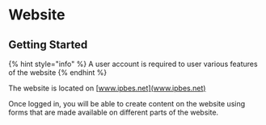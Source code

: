 # Website

## Getting Started

{% hint style="info" %}
 A user account is required to user various features of the website
{% endhint %}

The website is located on [www.ipbes.net](www.ipbes.net)

Once logged in, you will be able to create content on the website using forms that are made available on different parts of the website.



